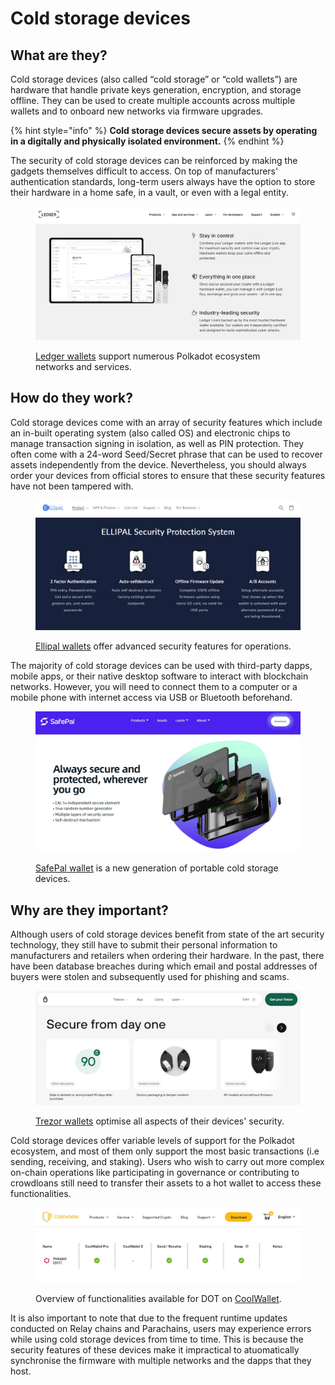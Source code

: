 # Cold storage devices

## What are they?

Cold storage devices (also called “cold storage” or “cold wallets”) are hardware that handle private keys generation, encryption, and storage offline. They can be used to create multiple accounts across multiple wallets and to onboard new networks via firmware upgrades.

{% hint style="info" %}
**Cold storage devices secure assets by operating in a digitally and physically isolated environment.**
{% endhint %}



The security of cold storage devices can be reinforced by making the gadgets themselves difficult to access. On top of manufacturers' authentication standards, long-term users always have the option to store their hardware in a home safe, in a vault, or even with a legal entity.

<figure><img src="../../.gitbook/assets/S_CSDLedger.JPG" alt=""><figcaption><p><a href="https://www.ledger.com/supported-services">Ledger wallets</a> support numerous Polkadot ecosystem networks and services.</p></figcaption></figure>

&#x20;

## How do they work?

Cold storage devices come with an array of security features which include an in-built operating system (also called OS) and electronic chips to manage transaction signing in isolation, as well as PIN protection. They often come with a 24-word Seed/Secret phrase that can be used to recover assets independently from the device. Nevertheless, you should always order your devices from official stores to ensure that these security features have not been tampered with.

<figure><img src="../../.gitbook/assets/S_CSDEllipal.JPG" alt=""><figcaption><p><a href="https://www.ellipal.com/products/ellipal-titan">Ellipal wallets</a> offer advanced security features for operations.</p></figcaption></figure>



The majority of cold storage devices can be used with third-party dapps, mobile apps, or their native desktop software to interact with blockchain networks. However, you will need to connect them to a computer or a mobile phone with internet access via USB or Bluetooth beforehand.&#x20;

<figure><img src="../../.gitbook/assets/S_CSDSafePal.JPG" alt=""><figcaption><p><a href="https://store.safepal.com/safepal-s1-hardware-wallet.html">SafePal wallet</a> is a new generation of portable cold storage devices.</p></figcaption></figure>



## Why are they important?

Although users of cold storage devices benefit from state of the art security technology, they still have to submit their personal information to manufacturers and retailers when ordering their hardware. In the past, there have been database breaches during which email and postal addresses of buyers were stolen and subsequently used for phishing and scams.&#x20;

<figure><img src="../../.gitbook/assets/S_CSDTrezorData (1).JPG" alt=""><figcaption><p><a href="https://trezor.io/security">Trezor wallets</a> optimise all aspects of their devices' security.</p></figcaption></figure>



Cold storage devices offer variable levels of support for the Polkadot ecosystem, and most of them only support the most basic transactions (i.e sending, receiving, and staking). Users who wish to carry out more complex on-chain operations like participating in governance or contributing to crowdloans still need to transfer their assets to a hot wallet to access these functionalities.

<figure><img src="../../.gitbook/assets/S_CSDCoolwalletPro.JPG" alt=""><figcaption><p>Overview of functionalities available for DOT on <a href="https://www.coolwallet.io/supported-crypto-assets/?keyword=&#x26;type=polkadot">CoolWallet</a>.</p></figcaption></figure>



It is also important to note that due to the frequent runtime updates conducted on Relay chains and Parachains, users may experience errors while using cold storage devices from time to time. This is because the security features of these devices make it impractical to atuomatically synchronise the firmware with multiple networks and the dapps that they host.&#x20;

